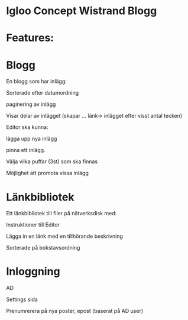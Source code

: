 # Igloo Concept Wistrand Blogg


# Features:
# Blogg
En blogg som har inlägg:

Sorterade efter datumordning

paginering av inlägg

Visar delar av inlägget (skapar ... länk-> inlägget efter visst antal tecken)

Editor ska kunna:

lägga upp nya inlägg

pinna ett inlägg. 

Välja vilka puffar (3st) som ska finnas

Möjlighet att promota vissa inlägg


# Länkbibliotek 
Ett länkbibliotek till filer på nätverksdisk med:

Instruktioner till Editor 

Lägga in en länk med en tillhörande beskrivning

Sorterade på bokstavsordning

# Inloggning 

AD

Settings sida

Prenumrerera på nya poster, epost (baserat på AD user)
